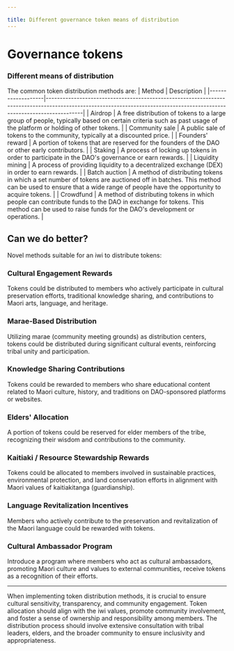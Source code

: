 ```yaml
---

title: Different governance token means of distribution
---
```


# Governance tokens

### Different means of distribution

The common token distribution methods are:
| Method            | Description                                                                                                                                                             |
|-------------------|-------------------------------------------------------------------------------------------------------------------------------------------------------------------------|
| Airdrop           | A free distribution of tokens to a large group of people, typically based on certain criteria such as past usage of the platform or holding of other tokens.          |
| Community sale    | A public sale of tokens to the community, typically at a discounted price.                                                                                              |
| Founders' reward  | A portion of tokens that are reserved for the founders of the DAO or other early contributors.                                                                          |
| Staking           | A process of locking up tokens in order to participate in the DAO's governance or earn rewards.                                                                         |
| Liquidity mining  | A process of providing liquidity to a decentralized exchange (DEX) in order to earn rewards.                                                                            |
| Batch auction     | A method of distributing tokens in which a set number of tokens are auctioned off in batches. This method can be used to ensure that a wide range of people have the opportunity to acquire tokens. |
| Crowdfund         | A method of distributing tokens in which people can contribute funds to the DAO in exchange for tokens. This method can be used to raise funds for the DAO's development or operations. |


## Can we do better?

Novel methods suitable for an iwi to distribute tokens:

### Cultural Engagement Rewards

Tokens could be distributed to members who actively participate in cultural preservation efforts, traditional knowledge sharing, and contributions to Maori arts, language, and heritage.

### Marae-Based Distribution

Utilizing marae (community meeting grounds) as distribution centers, tokens could be distributed during significant cultural events, reinforcing tribal unity and participation.


### Knowledge Sharing Contributions

Tokens could be rewarded to members who share educational content related to Maori culture, history, and traditions on DAO-sponsored platforms or websites.

### Elders' Allocation

A portion of tokens could be reserved for elder members of the tribe, recognizing their wisdom and contributions to the community.

### Kaitiaki / Resource Stewardship Rewards

Tokens could be allocated to members involved in sustainable practices, environmental protection, and land conservation efforts in alignment with Maori values of kaitiakitanga (guardianship).

### Language Revitalization Incentives

Members who actively contribute to the preservation and revitalization of the Maori language could be rewarded with tokens.

### Cultural Ambassador Program

Introduce a program where members who act as cultural ambassadors, promoting Maori culture and values to external communities, receive tokens as a recognition of their efforts.

--- 

When implementing token distribution methods, it is crucial to ensure cultural sensitivity, transparency, and community engagement. Token allocation should align with the iwi values, promote community involvement, and foster a sense of ownership and responsibility among members. The distribution process should involve extensive consultation with tribal leaders, elders, and the broader community to ensure inclusivity and appropriateness.

